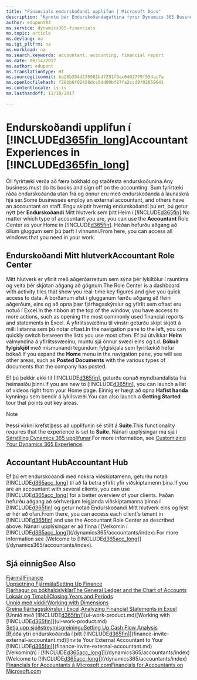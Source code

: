 ```yaml
---
title: "Financials endurskoðandi upplifun | Microsoft Docs"
description: "Kynntu þér Endurskoðandagáttina fyrir Dynamics 365 Business edition og Mitt hlutverk endurskoðanda sem styður við innri og ytri endurskoðandann í fyrirtæki viðskiptamanns."
author: edupont04
ms.service: dynamics365-financials
ms.topic: article
ms.devlang: na
ms.tgt_pltfrm: na
ms.workload: na
ms.search.keywords: accountant, accounting, financial report
ms.date: 09/14/2017
ms.author: edupont
ms.translationtype: HT
ms.sourcegitcommit: ba26b354d235981bd7291f9ac6402779f554ac7a
ms.openlocfilehash: f28bb6f02438dcc8dd00bf87fa2ccd9f02859641
ms.contentlocale: is-is
ms.lasthandoff: 11/10/2017

---
```

# <a name="accountant-experiences-in-included365finlongincludesd365finlongmdmd"></a><span data-ttu-id="435cf-103">Endurskoðandi upplifun í [!INCLUDE[d365fin_long](includes/d365fin_long_md.md)]</span><span class="sxs-lookup"><span data-stu-id="435cf-103">Accountant Experiences in [!INCLUDE[d365fin_long](includes/d365fin_long_md.md)]</span></span>
<span data-ttu-id="435cf-104">Öll fyrirtæki verða að færa bókhald og staðfesta endurskoðunina.</span><span class="sxs-lookup"><span data-stu-id="435cf-104">Any business must do its books and sign off on the accounting.</span></span> <span data-ttu-id="435cf-105">Sum fyrirtæki ráða endurskoðanda utan frá og önnur eru með endurskoðanda á launaskrá hjá sér.</span><span class="sxs-lookup"><span data-stu-id="435cf-105">Some businesses employ an external accountant, and others have an accountant on staff.</span></span> <span data-ttu-id="435cf-106">Engu skiptir hvernig endurskoðandi þú ert, þú getur nýtt þér **Endurskoðandi** Mitt hlutverk sem þitt Heim í [!INCLUDE[d365fin](includes/d365fin_md.md)].</span><span class="sxs-lookup"><span data-stu-id="435cf-106">No matter which type of accountant you are, you can use the **Accountant** Role Center as your Home in [!INCLUDE[d365fin](includes/d365fin_md.md)].</span></span> <span data-ttu-id="435cf-107">Héðan hefurðu aðgang að öllum gluggum sem þú þarft í vinnunni.</span><span class="sxs-lookup"><span data-stu-id="435cf-107">From here, you can access all windows that you need in your work.</span></span>  

## <a name="accountant-role-center"></a><span data-ttu-id="435cf-108">Endurskoðandi Mitt hlutverk</span><span class="sxs-lookup"><span data-stu-id="435cf-108">Accountant Role Center</span></span>
<span data-ttu-id="435cf-109">Mitt hlutverk er yfirlit með aðgerðarreitum sem sýna þér lykiltölur í rauntíma og veita þér skjótan aðgang að gögnum.</span><span class="sxs-lookup"><span data-stu-id="435cf-109">The Role Center is a dashboard with activity tiles that show you real-time key figures and give you quick access to data.</span></span> <span data-ttu-id="435cf-110">Á borðanum efst í glugganum færðu aðgang að fleiri aðgerðum, eins og að opna þær fjárhagsskýrslur og yfirlit sem oftast eru notuð í Excel.</span><span class="sxs-lookup"><span data-stu-id="435cf-110">In the ribbon at the top of the window, you have access to more actions, such as opening the most commonly used financial reports and statements in Excel.</span></span> <span data-ttu-id="435cf-111">Á yfirlitssvæðinu til vinstri geturðu skipt skjótt á milli listanna sem þú notar oftast.</span><span class="sxs-lookup"><span data-stu-id="435cf-111">In the navigation pane to the left, you can quickly switch between the lists you use most often.</span></span> <span data-ttu-id="435cf-112">Ef þú útvíkkar **Heim** valmyndina á yfirlitssvæðinu, muntu sjá önnur svæði eins og t.d. **Bókuð fylgiskjöl** með mismunandi tegundum fylgiskjala sem fyrirtækið hefur bókað.</span><span class="sxs-lookup"><span data-stu-id="435cf-112">If you expand the **Home** menu in the navigation pane, you will see other areas, such as **Posted Documents** with the various types of documents that the company has posted.</span></span>  

<span data-ttu-id="435cf-113">Ef þú þekkir ekki til [!INCLUDE[d365fin](includes/d365fin_md.md)], geturðu opnað myndbandalista frá heimasíðu þinni.</span><span class="sxs-lookup"><span data-stu-id="435cf-113">If you are new to [!INCLUDE[d365fin](includes/d365fin_md.md)], you can launch a list of videos right from your Home page.</span></span> <span data-ttu-id="435cf-114">Einnig er hægt að opna **Hafist handa** kynningu sem bendir á lykilsvæði.</span><span class="sxs-lookup"><span data-stu-id="435cf-114">You can also launch a **Getting Started** tour that points out key areas.</span></span>  

> [!NOTE]  
>  <span data-ttu-id="435cf-115">Þessi virkni krefst þess að upplifunin sé stillt á **Suite**.</span><span class="sxs-lookup"><span data-stu-id="435cf-115">This functionality requires that the experience is set to **Suite**.</span></span> <span data-ttu-id="435cf-116">Nánari upplýsingar má sjá í [Sérstillng Dynamics 365 upplifunar](ui-experiences.md).</span><span class="sxs-lookup"><span data-stu-id="435cf-116">For more information, see [Customizing Your Dynamics 365 Experience](ui-experiences.md).</span></span>  

## <a name="accountant-hub"></a><span data-ttu-id="435cf-117">Accountant Hub</span><span class="sxs-lookup"><span data-stu-id="435cf-117">Accountant Hub</span></span>
<span data-ttu-id="435cf-118">Ef þú ert endurskoðandi með nokkra viðskiptamenn, geturðu notað [!INCLUDE[d365acc_long](includes/d365acc_long_md.md)] til að fá betra yfirlit yfir viðskiptamenn þína.</span><span class="sxs-lookup"><span data-stu-id="435cf-118">If you are an accountant with several clients, you can use [!INCLUDE[d365acc_long](includes/d365acc_long_md.md)] for a better overview of your clients.</span></span> <span data-ttu-id="435cf-119">Þaðan hefurðu aðgang að sérhverjum leigjanda viðskiptamanna þinna í [!INCLUDE[d365fin](includes/d365fin_md.md)] og getur notað Endurskoðandi Mitt hlutverk eins og lýst er hér að ofan.</span><span class="sxs-lookup"><span data-stu-id="435cf-119">From there, you can access each client's tenant in [!INCLUDE[d365fin](includes/d365fin_md.md)] and use the Accountant Role Center as described above.</span></span> <span data-ttu-id="435cf-120">Nánari upplýsingar er að finna í [Velkomin í [!INCLUDE[d365acc_long](includes/d365acc_long_md.md)]](/dynamics365/accountants/index).</span><span class="sxs-lookup"><span data-stu-id="435cf-120">For more information see [Welcome to [!INCLUDE[d365acc_long](includes/d365acc_long_md.md)]](/dynamics365/accountants/index).</span></span>  

## <a name="see-also"></a><span data-ttu-id="435cf-121">Sjá einnig</span><span class="sxs-lookup"><span data-stu-id="435cf-121">See Also</span></span>
[<span data-ttu-id="435cf-122">Fjármál</span><span class="sxs-lookup"><span data-stu-id="435cf-122">Finance</span></span>](finance.md)  
[<span data-ttu-id="435cf-123">Uppsetning Fjármála</span><span class="sxs-lookup"><span data-stu-id="435cf-123">Setting Up Finance</span></span>](finance-setup-finance.md)  
[<span data-ttu-id="435cf-124">Fjárhagur og bókhaldslyklar</span><span class="sxs-lookup"><span data-stu-id="435cf-124">The General Ledger and the Chart of Accounts</span></span>](finance-general-ledger.md)  
[<span data-ttu-id="435cf-125">Lokaár og Tímabil</span><span class="sxs-lookup"><span data-stu-id="435cf-125">Closing Years and Periods</span></span>](year-close-years-periods.md)  
[<span data-ttu-id="435cf-126">Unnið með víddir</span><span class="sxs-lookup"><span data-stu-id="435cf-126">Working with Dimensions</span></span>](finance-dimensions.md)  
<span data-ttu-id="435cf-127">[Greina fjárhagsskýrslur í Excel](finance-analyze-excel.md).</span><span class="sxs-lookup"><span data-stu-id="435cf-127">[Analyzing Financial Statements in Excel](finance-analyze-excel.md)</span></span>  
<span data-ttu-id="435cf-128">[Unnið með [!INCLUDE[d365fin](includes/d365fin_md.md)]](ui-work-product.md)</span><span class="sxs-lookup"><span data-stu-id="435cf-128">[Working with [!INCLUDE[d365fin](includes/d365fin_md.md)]](ui-work-product.md)</span></span>  
[<span data-ttu-id="435cf-129">Setja upp sjóðstreymisgreiningu</span><span class="sxs-lookup"><span data-stu-id="435cf-129">Setting Up Cash Flow Analysis</span></span>](finance-setup-cash-flow-analyses.md)  
<span data-ttu-id="435cf-130">[Bjóða ytri endurskoðanda í þitt [!INCLUDE[d365fin](includes/d365fin_md.md)]](finance-invite-external-accountant.md)</span><span class="sxs-lookup"><span data-stu-id="435cf-130">[Invite Your External Accountant to Your [!INCLUDE[d365fin](includes/d365fin_md.md)]](finance-invite-external-accountant.md)</span></span>  
<span data-ttu-id="435cf-131">[Velkomin(n) í [!INCLUDE[d365acc_long](includes/d365acc_long_md.md)]](/dynamics365/accountants/index)</span><span class="sxs-lookup"><span data-stu-id="435cf-131">[Welcome to [!INCLUDE[d365acc_long](includes/d365acc_long_md.md)]](/dynamics365/accountants/index)</span></span>  
[<span data-ttu-id="435cf-132">Financials for Accountants á Microsoft.com</span><span class="sxs-lookup"><span data-stu-id="435cf-132">Financials for Accountants on Microsoft.com</span></span>](https://www.microsoft.com/en-us/dynamics365/financial-insights-for-accountants)  

